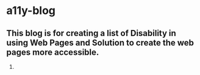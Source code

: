 # a11y-blog

## This blog is for creating a list of Disability in using Web Pages and Solution to create the web pages more accessible.
1. 
